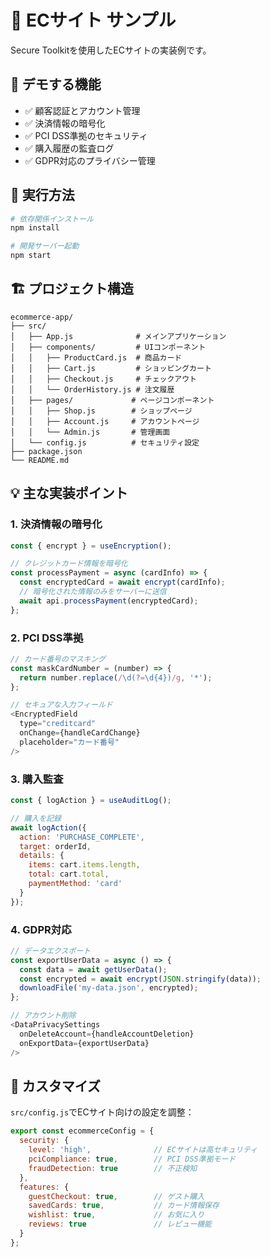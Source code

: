 # 🛒 ECサイト サンプル

Secure Toolkitを使用したECサイトの実装例です。

## 🎯 デモする機能

- ✅ 顧客認証とアカウント管理
- ✅ 決済情報の暗号化
- ✅ PCI DSS準拠のセキュリティ
- ✅ 購入履歴の監査ログ
- ✅ GDPR対応のプライバシー管理

## 🚀 実行方法

```bash
# 依存関係インストール
npm install

# 開発サーバー起動
npm start
```

## 🏗️ プロジェクト構造

```
ecommerce-app/
├── src/
│   ├── App.js              # メインアプリケーション
│   ├── components/         # UIコンポーネント
│   │   ├── ProductCard.js  # 商品カード
│   │   ├── Cart.js         # ショッピングカート
│   │   ├── Checkout.js     # チェックアウト
│   │   └── OrderHistory.js # 注文履歴
│   ├── pages/             # ページコンポーネント
│   │   ├── Shop.js        # ショップページ
│   │   ├── Account.js     # アカウントページ
│   │   └── Admin.js       # 管理画面
│   └── config.js          # セキュリティ設定
├── package.json
└── README.md
```

## 💡 主な実装ポイント

### 1. 決済情報の暗号化

```javascript
const { encrypt } = useEncryption();

// クレジットカード情報を暗号化
const processPayment = async (cardInfo) => {
  const encryptedCard = await encrypt(cardInfo);
  // 暗号化された情報のみをサーバーに送信
  await api.processPayment(encryptedCard);
};
```

### 2. PCI DSS準拠

```javascript
// カード番号のマスキング
const maskCardNumber = (number) => {
  return number.replace(/\d(?=\d{4})/g, '*');
};

// セキュアな入力フィールド
<EncryptedField
  type="creditcard"
  onChange={handleCardChange}
  placeholder="カード番号"
/>
```

### 3. 購入監査

```javascript
const { logAction } = useAuditLog();

// 購入を記録
await logAction({
  action: 'PURCHASE_COMPLETE',
  target: orderId,
  details: {
    items: cart.items.length,
    total: cart.total,
    paymentMethod: 'card'
  }
});
```

### 4. GDPR対応

```javascript
// データエクスポート
const exportUserData = async () => {
  const data = await getUserData();
  const encrypted = await encrypt(JSON.stringify(data));
  downloadFile('my-data.json', encrypted);
};

// アカウント削除
<DataPrivacySettings
  onDeleteAccount={handleAccountDeletion}
  onExportData={exportUserData}
/>
```

## 🎨 カスタマイズ

`src/config.js`でECサイト向けの設定を調整：

```javascript
export const ecommerceConfig = {
  security: {
    level: 'high',              // ECサイトは高セキュリティ
    pciCompliance: true,        // PCI DSS準拠モード
    fraudDetection: true        // 不正検知
  },
  features: {
    guestCheckout: true,        // ゲスト購入
    savedCards: true,           // カード情報保存
    wishlist: true,             // お気に入り
    reviews: true               // レビュー機能
  }
};
```